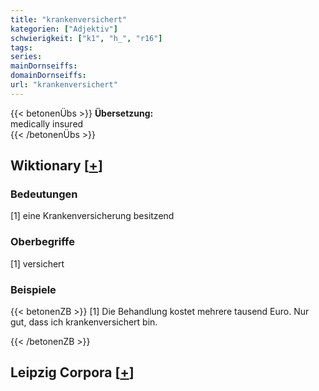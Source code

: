 ```yaml
---
title: "krankenversichert"
kategorien: ["Adjektiv"]
schwierigkeit: ["k1", "h_", "r16"]
tags:
series:
mainDornseiffs:
domainDornseiffs:
url: "krankenversichert"
---
```


{{< betonenÜbs >}}
**Übersetzung:**  
medically insured  
{{< /betonenÜbs >}}

## Wiktionary [[+](https://de.wiktionary.org/wiki/krankenversichert)]

### Bedeutungen
[1] eine Krankenversicherung besitzend  

### Oberbegriffe
[1] versichert  

### Beispiele
{{< betonenZB >}}
[1] Die Behandlung kostet mehrere tausend Euro. Nur gut, dass ich krankenversichert bin.  

{{< /betonenZB >}}

## Leipzig Corpora [[+](https://corpora.uni-leipzig.de/en/res?word=krankenversichert&corpusId=deu_newscrawl-public_2018)]

